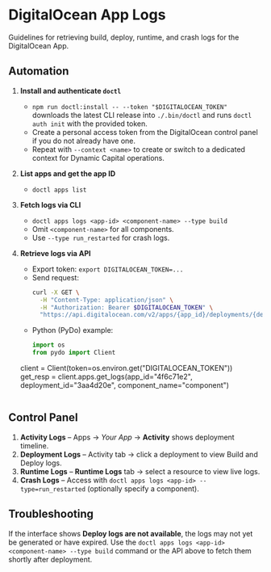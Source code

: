 # DigitalOcean App Logs

Guidelines for retrieving build, deploy, runtime, and crash logs for the
DigitalOcean App.

## Automation

1. **Install and authenticate `doctl`**
   - `npm run doctl:install -- --token "$DIGITALOCEAN_TOKEN"` downloads the
     latest CLI release into `./.bin/doctl` and runs `doctl auth init` with the
     provided token.
   - Create a personal access token from the DigitalOcean control panel if you
     do not already have one.
   - Repeat with `--context <name>` to create or switch to a dedicated context
     for Dynamic Capital operations.
2. **List apps and get the app ID**
   - `doctl apps list`
3. **Fetch logs via CLI**
   - `doctl apps logs <app-id> <component-name> --type build`
   - Omit `<component-name>` for all components.
   - Use `--type run_restarted` for crash logs.
4. **Retrieve logs via API**
   - Export token: `export DIGITALOCEAN_TOKEN=...`
   - Send request:
     ```bash
     curl -X GET \
       -H "Content-Type: application/json" \
       -H "Authorization: Bearer $DIGITALOCEAN_TOKEN" \
       "https://api.digitalocean.com/v2/apps/{app_id}/deployments/{deployment_id}/components/{component_name}/logs"
     ```
   - Python (PyDo) example:
     ```python
     import os
     from pydo import Client
     ```

   client = Client(token=os.environ.get("DIGITALOCEAN_TOKEN")) get_resp =
   client.apps.get_logs(app_id="4f6c71e2", deployment_id="3aa4d20e",
   component_name="component")
   ```
   ```

## Control Panel

1. **Activity Logs** – Apps → _Your App_ → **Activity** shows deployment
   timeline.
2. **Deployment Logs** – Activity tab → click a deployment to view Build and
   Deploy logs.
3. **Runtime Logs** – **Runtime Logs** tab → select a resource to view live
   logs.
4. **Crash Logs** – Access with `doctl apps logs <app-id> --type=run_restarted`
   (optionally specify a component).

## Troubleshooting

If the interface shows **Deploy logs are not available**, the logs may not yet
be generated or have expired. Use the
`doctl apps logs <app-id>
<component-name> --type build` command or the API
above to fetch them shortly after deployment.
